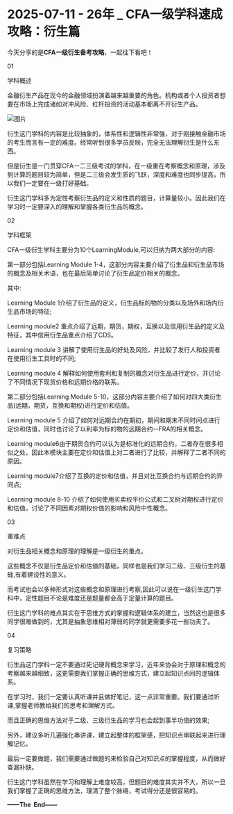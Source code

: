 # 2025-07-11 - 26年 _ CFA一级学科速成攻略：衍生篇

今天分享的是**CFA一级衍生备考攻略**，一起往下看吧！

01

学科概述

金融衍生产品在现今的金融领域扮演着越来越重要的角色。机构或者个人投资者想要在市场上完成诸如对冲风险、杠杆投资的活动基本都离不开衍生产品。

![图片](https://mmbiz.qpic.cn/mmbiz_png/QkjvmbC1CD0zJ9hBlrElSv4ZqETGn3otgH8VHW1QuoOec3JMAbUyr0iaurJy4DPHBwUsDXiadJ3aha4CvJwyYVew/640?tp=webp&wxfrom=5&wx_lazy=1)

衍生这门学科的内容是比较抽象的，体系性和逻辑性非常强，对于刚接触金融市场的考生而言有一定的难度。经常听到很多学员反映，完全无法理解衍生是什么东西。

但是衍生是一门贯穿CFA一二三级考试的学科，在一级重在考察概念和原理，涉及到计算的题目较为简单，但是二三级会发生质的飞跃，深度和难度也同步提高，所以我们一定要在一级打好基础。

衍生这门学科多为定性考察衍生品的定义和性质的题目，计算量较小。因此我们在学习时一定要深入的理解和掌握各类衍生品的概念。

02

学科框架

CFA一级衍生学科主要分为10个LearningModule,可以归纳为两大部分的内容:

第一部分包括Learning Module 1-4，这部分内容主要介绍了衍生品和衍生品市场的概念及相关术语，也在最后简单讨论了衍生品定价相关的概念。

其中:

Learning Module 1介绍了衍生品的定义，衍生品标的物的分类以及场外和场内衍生品市场的特征;

Learning module2 重点介绍了远期，期货，期权，互换以及信用衍生品的定义及特征，其中信用衍生品重点介绍了CDS。

Learning module 3 讲解了使用衍生品的好处及风险，并比较了发行人和投资者在使用衍生工具时的不同;

Learning module 4 解释如何使用套利和复制的概念对衍生品进行定价，并讨论了不同情况下现货价格和远期价格的联系。

第二部分包括Learning Module 5-10，这部分内容主要介绍了如何对四大类衍生品(远期，期货，互换和期权)进行定价和估值。

Learning module 5 介绍了如何对远期合约在期初，期间和期末不同时间点进行定价和估值，同时也讨论了以利率为标的物的远期合约--FRA的相关概念。

Learning module6由于期货合约可以认为是标准化的远期合约，二者存在很多相似之处，因此本模块主要在定价和估值上对二者进行了比较，并解释了二者不同的原因。

Learning module7介绍了互换的定价和估值，并且对比互换合约与远期合约的异同点;

Learning module 8-10 介绍了如何使用买卖权平价公式和二叉树对期权进行定价和估值，讨论了不同因素对期权价值的影响和风险中性概念。


03

重难点

对衍生品相关概念和原理的理解是一级衍生的重点。

这些概念不仅是衍生品定价和估值的基础，同样也是我们学习二级、三级衍生的基础,有着建设性的意义。

而考试也会以多种形式对这些概念和原理进行考察,因此可以说在一级衍生这门学科中，定性题目不论是难度还是题量都会高于定量计算的题目。

衍生这门学科的难点其实在于思维方式的掌握和逻辑体系的建立，当然这也是很多同学很难做到的，尤其是抽象思维相对薄弱的同学就更需要多花一些功夫了。

04

复习策略

衍生品这门学科一定不要通过死记硬背概念来学习，近年来协会对于原理和概念的考察越来越细致，这更需要我们掌握正确的思维方式，建立起知识点间的逻辑体系。

在学习时，我们一定要认真听课并且做好笔记，这一点非常重要。我们要通过听课,掌握老师教给我们的思考和理解方式。

而且正确的思维方法对于二级、三级衍生品的学习也会起到事半功倍的效果;

另外，建议多听几遍强化串讲课，建立起整体的框架感，把知识点串联起来进行理解记忆。

最后一定要做题，我们需要通过做题的来检验自己对知识点的掌握程度，从而做好查漏补缺。

衍生这门学科虽然在学习和理解上难度较高，但题目的难度其实并不大，所以一旦我们掌握了正确的思维方法，理清了整个脉络，考试得分还是很容易的。

**——The  End——**
